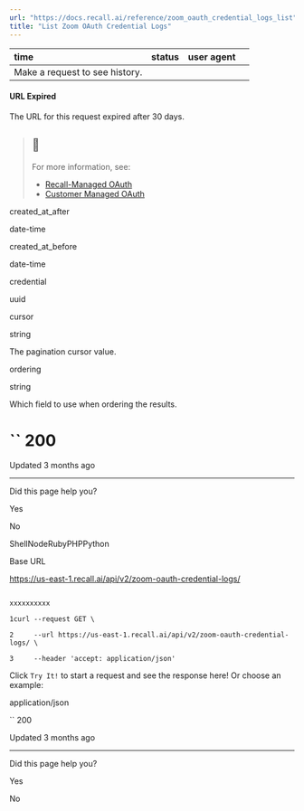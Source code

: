 ```yaml
---
url: "https://docs.recall.ai/reference/zoom_oauth_credential_logs_list"
title: "List Zoom OAuth Credential Logs"
---
```


| time | status | user agent |  |
| :-- | :-- | :-- | :-- |
| Make a request to see history. |

#### URL Expired

The URL for this request expired after 30 days.

> ## 📘
>
> For more information, see:
>
> - [Recall-Managed OAuth](https://docs.recall.ai/docs/recall-managed-oauth#calling-the-recall-api)
> - [Customer Managed OAuth](https://docs.recall.ai/docs/customer-managed-oauth#registering-the-callback-url-in-the-recall-api)

created\_at\_after

date-time

created\_at\_before

date-time

credential

uuid

cursor

string

The pagination cursor value.

ordering

string

Which field to use when ordering the results.

# `` 200

Updated 3 months ago

* * *

Did this page help you?

Yes

No

ShellNodeRubyPHPPython

Base URL

https://us-east-1.recall.ai/api/v2/zoom-oauth-credential-logs/

```

xxxxxxxxxx

1curl --request GET \

2     --url https://us-east-1.recall.ai/api/v2/zoom-oauth-credential-logs/ \

3     --header 'accept: application/json'

```

Click `Try It!` to start a request and see the response here! Or choose an example:

application/json

`` 200

Updated 3 months ago

* * *

Did this page help you?

Yes

No